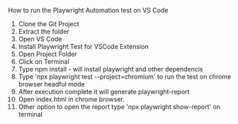 How to run the Playwright Automation test on VS Code

1. Clone the Git Project
2. Extract the folder
3. Open VS Code
4. Install Playwright Test for VSCode Extension
5. Open Project Folder
6. Click on Terminal
7. Type npm install - will install playwright and other dependencis
8. Type 'npx playwright test --project=chromium' to run the test on chrome browser headful mode
9. After execution complete it will generate playwright-report 
10. Open index.html in chrome browser.
11. Other option to open the report type 'npx playwright show-report' on terminal
